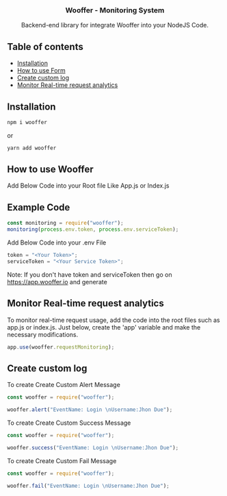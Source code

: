 <h3 align="center">Wooffer - Monitoring System</h3>

<p align="center">
  Backend-end library for integrate Wooffer into your NodeJS Code.
</p>

## Table of contents

- [Installation](#Installation)
- [How to use Form](#How-to-use-Form)
- [Create custom log](#Create-custom-log)
- [Monitor Real-time request analytics](#Monitor-Real-time-request-analytics)

## Installation

```bash
npm i wooffer
```

or

```bash
yarn add wooffer
```

## How to use Wooffer

Add Below Code into your Root file Like App.js or Index.js

## Example Code

```javascript
const monitoring = require("wooffer");
monitoring(process.env.token, process.env.serviceToken);
```

Add Below Code into your .env File

```javascript
token = "<Your Token>";
serviceToken = "<Your Service Token>";
```

<p>
  Note: If you don't have token and serviceToken then go on <a href="https://app.wooffer.io"> https://app.wooffer.io</a> and generate  
</p>

## Monitor Real-time request analytics

To monitor real-time request usage, add the code into the root files such as app.js or index.js. Just below, create the 'app' variable and make the necessary modifications.

```javascript
app.use(wooffer.requestMonitoring);
```


## Create custom log

To create Create Custom Alert Message

```javascript
const wooffer = require("wooffer");

wooffer.alert("EventName: Login \nUsername:Jhon Due");
```

To create Create Custom Success Message

```javascript
const wooffer = require("wooffer");

wooffer.success("EventName: Login \nUsername:Jhon Due");
```

To create Create Custom Fail Message

```javascript
const wooffer = require("wooffer");

wooffer.fail("EventName: Login \nUsername:Jhon Due");
```



